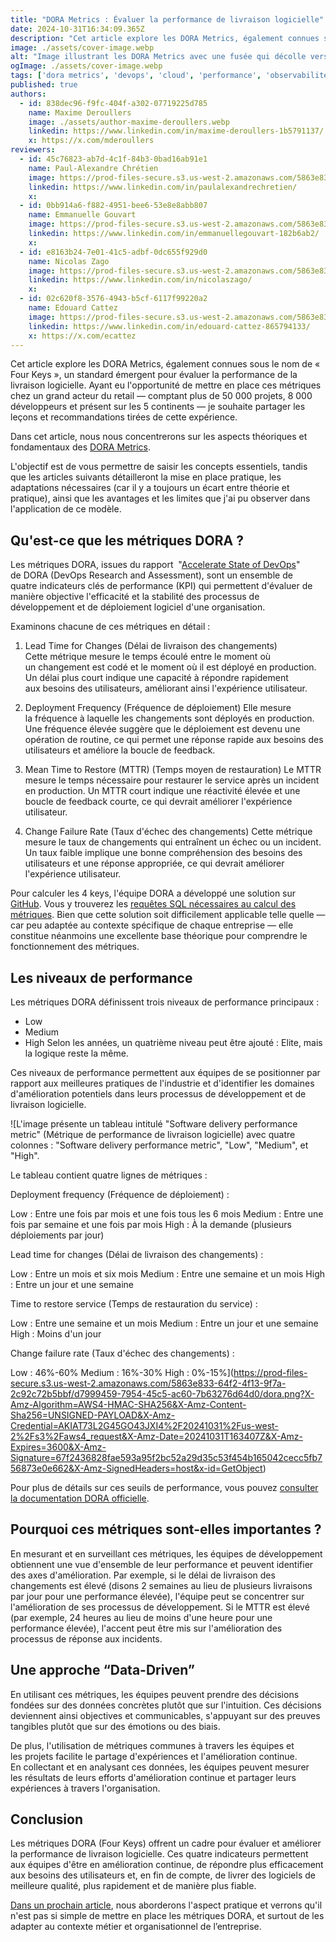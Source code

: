 ```yaml
---
title: "DORA Metrics : Évaluer la performance de livraison logicielle"
date: 2024-10-31T16:34:09.365Z
description: "Cet article explore les DORA Metrics, également connues sous le nom de « Four Keys », un standard émergent pour évaluer la performance de la livraison logicielle. Ayant eu l'opportunité de mettre en p"
image: ./assets/cover-image.webp
alt: "Image illustrant les DORA Metrics avec une fusée qui décolle vers la lune dans un style pop"
ogImage: ./assets/cover-image.webp
tags: ['dora metrics', 'devops', 'cloud', 'performance', 'observabilité', 'cloud-platform']
published: true
authors:
  - id: 838dec96-f9fc-404f-a302-07719225d785
    name: Maxime Deroullers
    image: ./assets/author-maxime-deroullers.webp
    linkedin: https://www.linkedin.com/in/maxime-deroullers-1b5791137/
    x: https://x.com/mderoullers
reviewers:
  - id: 45c76823-ab7d-4c1f-84b3-0bad16ab91e1
    name: Paul-Alexandre Chrétien
    image: https://prod-files-secure.s3.us-west-2.amazonaws.com/5863e833-64f2-4f13-9f7a-2c92c72b5bbf/c4f79dcc-a6ed-4a79-9947-416b33e5b90a/Photo_Profil_CV_1200px_%2813%29.png?X-Amz-Algorithm=AWS4-HMAC-SHA256&X-Amz-Content-Sha256=UNSIGNED-PAYLOAD&X-Amz-Credential=AKIAT73L2G45GO43JXI4%2F20241031%2Fus-west-2%2Fs3%2Faws4_request&X-Amz-Date=20241031T163408Z&X-Amz-Expires=3600&X-Amz-Signature=17d42cc8fa7348e15880615a184d9cc03d4312fbba9f691f469ea7575728026d&X-Amz-SignedHeaders=host&x-id=GetObject
    linkedin: https://www.linkedin.com/in/paulalexandrechretien/
    x: 
  - id: 0bb914a6-f882-4951-bee6-53e8e8abb807
    name: Emmanuelle Gouvart
    image: https://prod-files-secure.s3.us-west-2.amazonaws.com/5863e833-64f2-4f13-9f7a-2c92c72b5bbf/c88f5dfa-16db-4e6f-acf1-34dd80ee8766/emma_hoppr.png?X-Amz-Algorithm=AWS4-HMAC-SHA256&X-Amz-Content-Sha256=UNSIGNED-PAYLOAD&X-Amz-Credential=AKIAT73L2G45GO43JXI4%2F20241031%2Fus-west-2%2Fs3%2Faws4_request&X-Amz-Date=20241031T163408Z&X-Amz-Expires=3600&X-Amz-Signature=199b4667885bca080d58b9704e19238b32d17675e3c643b6f5c73ce405930bc3&X-Amz-SignedHeaders=host&x-id=GetObject
    linkedin: https://www.linkedin.com/in/emmanuellegouvart-182b6ab2/
    x: 
  - id: e8163b24-7e01-41c5-adbf-0dc655f929d0
    name: Nicolas Zago
    image: https://prod-files-secure.s3.us-west-2.amazonaws.com/5863e833-64f2-4f13-9f7a-2c92c72b5bbf/f8f82a79-9d41-4302-b1a5-37882985167f/nicoz_hoppr.png?X-Amz-Algorithm=AWS4-HMAC-SHA256&X-Amz-Content-Sha256=UNSIGNED-PAYLOAD&X-Amz-Credential=AKIAT73L2G45GO43JXI4%2F20241031%2Fus-west-2%2Fs3%2Faws4_request&X-Amz-Date=20241031T163408Z&X-Amz-Expires=3600&X-Amz-Signature=b41d2e5cff05fcfcad7a6b7423c10495eeac36a4925a05cac543c2bc49d9c71a&X-Amz-SignedHeaders=host&x-id=GetObject
    linkedin: https://www.linkedin.com/in/nicolaszago/
    x: 
  - id: 02c620f8-3576-4943-b5cf-6117f99220a2
    name: Edouard Cattez
    image: https://prod-files-secure.s3.us-west-2.amazonaws.com/5863e833-64f2-4f13-9f7a-2c92c72b5bbf/02dd23b5-238a-4713-ad54-432f3fa5119b/ecattez_profile.jpeg?X-Amz-Algorithm=AWS4-HMAC-SHA256&X-Amz-Content-Sha256=UNSIGNED-PAYLOAD&X-Amz-Credential=AKIAT73L2G45GO43JXI4%2F20241031%2Fus-west-2%2Fs3%2Faws4_request&X-Amz-Date=20241031T163409Z&X-Amz-Expires=3600&X-Amz-Signature=62a6fb7395f1a4beceedbc9d816bde48517d66ab1f0715d4174e49c2314436f2&X-Amz-SignedHeaders=host&x-id=GetObject
    linkedin: https://www.linkedin.com/in/edouard-cattez-865794133/
    x: https://x.com/ecattez
---
```


<!-- markdownlint-disable-file -->


Cet article explore les DORA Metrics, également connues sous le nom de « Four Keys », un standard émergent pour évaluer la performance de la livraison logicielle. Ayant eu l'opportunité de mettre en place ces métriques chez un grand acteur du retail — comptant plus de 50 000 projets, 8 000 développeurs et présent sur les 5 continents — je souhaite partager les leçons et recommandations tirées de cette expérience.

Dans cet article, nous nous concentrerons sur les aspects théoriques et fondamentaux des [DORA Metrics](https://blog.hoppr.tech/tags/dora%20metrics). 

L'objectif est de vous permettre de saisir les concepts essentiels, tandis que les articles suivants détailleront la mise en place pratique, les adaptations nécessaires (car il y a toujours un écart entre théorie et pratique), ainsi que les avantages et les limites que j'ai pu observer dans l'application de ce modèle.

## Qu'est-ce que les métriques DORA ?

Les métriques DORA, issues du rapport  "[Accelerate State of DevOps](https://cloud.google.com/devops/state-of-devops)" de DORA (DevOps Research and Assessment), sont un ensemble de quatre indicateurs clés de performance (KPI) qui permettent d'évaluer de manière objective l'efficacité et la stabilité des processus de développement et de déploiement logiciel d'une organisation.

Examinons chacune de ces métriques en détail :

1. Lead Time for Changes (Délai de livraison des changements)
Cette métrique mesure le temps écoulé entre le moment où un changement est codé et le moment où il est déployé en production. Un délai plus court indique une capacité à répondre rapidement aux besoins des utilisateurs, améliorant ainsi l'expérience utilisateur.

1. Deployment Frequency (Fréquence de déploiement)
Elle mesure la fréquence à laquelle les changements sont déployés en production. Une fréquence élevée suggère que le déploiement est devenu une opération de routine, ce qui permet une réponse rapide aux besoins des utilisateurs et améliore la boucle de feedback.

1. Mean Time to Restore (MTTR) (Temps moyen de restauration)
Le MTTR mesure le temps nécessaire pour restaurer le service après un incident en production. Un MTTR court indique une réactivité élevée et une boucle de feedback courte, ce qui devrait améliorer l'expérience utilisateur.

1. Change Failure Rate (Taux d'échec des changements)
Cette métrique mesure le taux de changements qui entraînent un échec ou un incident. Un taux faible implique une bonne compréhension des besoins des utilisateurs et une réponse appropriée, ce qui devrait améliorer l'expérience utilisateur.



Pour calculer les 4 keys, l'équipe DORA a développé une solution sur [GitHub](https://github.com/dora-team/fourkeys/tree/main). 
Vous y trouverez les [requêtes SQL nécessaires au calcul des métriques](https://github.com/dora-team/fourkeys/blob/main/METRICS.md). Bien que cette solution soit difficilement applicable telle quelle — car peu adaptée au contexte spécifique de chaque entreprise — elle constitue néanmoins une excellente base théorique pour comprendre le fonctionnement des métriques.

## Les niveaux de performance

Les métriques DORA définissent trois niveaux de performance principaux :

- Low
- Medium
- High
Selon les années, un quatrième niveau peut être ajouté : Elite, mais la logique reste la même.

Ces niveaux de performance permettent aux équipes de se positionner par rapport aux meilleures pratiques de l'industrie et d'identifier les domaines d'amélioration potentiels dans leurs processus de développement et de livraison logicielle.



![L'image présente un tableau intitulé "Software delivery performance metric" (Métrique de performance de livraison logicielle) avec quatre colonnes : "Software delivery performance metric", "Low", "Medium", et "High".

Le tableau contient quatre lignes de métriques :

Deployment frequency (Fréquence de déploiement) :

Low : Entre une fois par mois et une fois tous les 6 mois
Medium : Entre une fois par semaine et une fois par mois
High : À la demande (plusieurs déploiements par jour)

Lead time for changes (Délai de livraison des changements) :

Low : Entre un mois et six mois
Medium : Entre une semaine et un mois
High : Entre un jour et une semaine

Time to restore service (Temps de restauration du service) :

Low : Entre une semaine et un mois
Medium : Entre un jour et une semaine
High : Moins d'un jour

Change failure rate (Taux d'échec des changements) :

Low : 46%-60%
Medium : 16%-30%
High : 0%-15%](https://prod-files-secure.s3.us-west-2.amazonaws.com/5863e833-64f2-4f13-9f7a-2c92c72b5bbf/d7999459-7954-45c5-ac60-7b63276d64d0/dora.png?X-Amz-Algorithm=AWS4-HMAC-SHA256&X-Amz-Content-Sha256=UNSIGNED-PAYLOAD&X-Amz-Credential=AKIAT73L2G45GO43JXI4%2F20241031%2Fus-west-2%2Fs3%2Faws4_request&X-Amz-Date=20241031T163407Z&X-Amz-Expires=3600&X-Amz-Signature=67f2436828fae593a95f2bc52a29d35c53f454b165042cecc5fb756873e0e662&X-Amz-SignedHeaders=host&x-id=GetObject)



Pour plus de détails sur ces seuils de performance, vous pouvez [consulter la documentation DORA officielle](https://cloud.google.com/blog/products/devops-sre/dora-2022-accelerate-state-of-devops-report-now-out?hl=en).

## Pourquoi ces métriques sont-elles importantes ?

En mesurant et en surveillant ces métriques, les équipes de développement obtiennent une vue d'ensemble de leur performance et peuvent identifier des axes d'amélioration. Par exemple, si le délai de livraison des changements est élevé (disons 2 semaines au lieu de plusieurs livraisons par jour pour une performance élevée), l'équipe peut se concentrer sur l'amélioration de ses processus de développement. Si le MTTR est élevé (par exemple, 24 heures au lieu de moins d'une heure pour une performance élevée), l'accent peut être mis sur l'amélioration des processus de réponse aux incidents.

## Une approche “Data-Driven”

En utilisant ces métriques, les équipes peuvent prendre des décisions fondées sur des données concrètes plutôt que sur l'intuition. Ces décisions deviennent ainsi objectives et communicables, s'appuyant sur des preuves tangibles plutôt que sur des émotions ou des biais.

De plus, l'utilisation de métriques communes à travers les équipes et les projets facilite le partage d'expériences et l'amélioration continue. En collectant et en analysant ces données, les équipes peuvent mesurer les résultats de leurs efforts d'amélioration continue et partager leurs expériences à travers l'organisation.

## Conclusion

Les métriques DORA (Four Keys) offrent un cadre pour évaluer et améliorer la performance de livraison logicielle. Ces quatre indicateurs  permettent aux équipes d'être en amélioration continue, de répondre plus efficacement aux besoins des utilisateurs et, en fin de compte, de livrer des logiciels de meilleure qualité, plus rapidement et de manière plus fiable.

[Dans un prochain article](https://blog.hoppr.tech/tags/dora%20metrics), nous aborderons l'aspect pratique et verrons qu'il n'est pas si simple de mettre en place les métriques DORA, et surtout de les adapter au contexte métier et organisationnel de l’entreprise.



